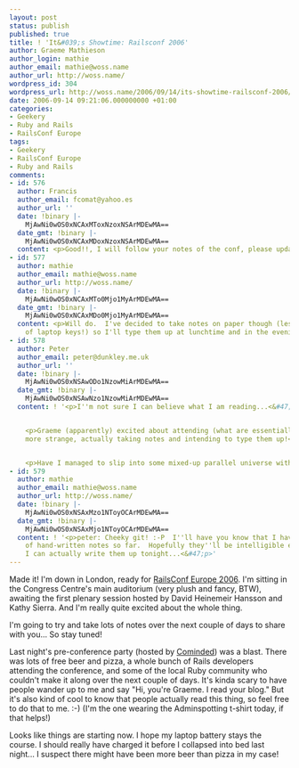 ```yaml
---
layout: post
status: publish
published: true
title: ! 'It&#039;s Showtime: Railsconf 2006'
author: Graeme Mathieson
author_login: mathie
author_email: mathie@woss.name
author_url: http://woss.name/
wordpress_id: 304
wordpress_url: http://woss.name/2006/09/14/its-showtime-railsconf-2006/
date: 2006-09-14 09:21:06.000000000 +01:00
categories:
- Geekery
- Ruby and Rails
- RailsConf Europe
tags:
- Geekery
- RailsConf Europe
- Ruby and Rails
comments:
- id: 576
  author: Francis
  author_email: fcomat@yahoo.es
  author_url: ''
  date: !binary |-
    MjAwNi0wOS0xNCAxMToxNzoxNSArMDEwMA==
  date_gmt: !binary |-
    MjAwNi0wOS0xNCAxMDoxNzoxNSArMDEwMA==
  content: <p>Good!!, I will follow your notes of the conf, please update.<&#47;p>
- id: 577
  author: mathie
  author_email: mathie@woss.name
  author_url: http://woss.name/
  date: !binary |-
    MjAwNi0wOS0xNCAxMTo0Mjo1MyArMDEwMA==
  date_gmt: !binary |-
    MjAwNi0wOS0xNCAxMDo0Mjo1MyArMDEwMA==
  content: <p>Will do.  I've decided to take notes on paper though (less rattling
    of laptop keys!) so I'll type them up at lunchtime and in the evening...<&#47;p>
- id: 578
  author: Peter
  author_email: peter@dunkley.me.uk
  author_url: ''
  date: !binary |-
    MjAwNi0wOS0xNSAwODo1NzowMiArMDEwMA==
  date_gmt: !binary |-
    MjAwNi0wOS0xNSAwNzo1NzowMiArMDEwMA==
  content: ! '<p>I''m not sure I can believe what I am reading...<&#47;p>


    <p>Graeme (apparently) excited about attending (what are essentially) lectures.  Even
    more strange, actually taking notes and intending to type them up!<&#47;p>


    <p>Have I managed to slip into some mixed-up parallel universe without noticing?<&#47;p>'
- id: 579
  author: mathie
  author_email: mathie@woss.name
  author_url: http://woss.name/
  date: !binary |-
    MjAwNi0wOS0xNSAxMzo1NToyOCArMDEwMA==
  date_gmt: !binary |-
    MjAwNi0wOS0xNSAxMjo1NToyOCArMDEwMA==
  content: ! '<p>peter: Cheeky git! :-P  I''ll have you know that I have over 30 pages
    of hand-written notes so far.  Hopefully they''ll be intelligible enough that
    I can actually write them up tonight...<&#47;p>'
---
```

Made it!  I'm down in London, ready for [RailsConf Europe 2006](http:&#47;&#47;europe.railsconf.org&#47;).  I'm sitting in the Congress Centre's main auditorium (very plush and fancy, BTW), awaiting the first plenary session hosted by David Heinemeir Hansson and Kathy Sierra.  And I'm really quite excited about the whole thing.

I'm going to try and take lots of notes over the next couple of days to share with you...  So stay tuned!

Last night's pre-conference party (hosted by [Cominded](http:&#47;&#47;www.cominded.com)) was a blast.  There was lots of free beer and pizza, a whole bunch of Rails developers attending the conference, and some of the local Ruby community who couldn't make it along over the next couple of days.  It's kinda scary to have people wander up to me and say "Hi, you're Graeme.  I read your blog."  But it's also kind of cool to know that people actually read this thing, so feel free to do that to me. :-)  (I'm the one wearing the Adminspotting t-shirt today, if that helps!)

Looks like things are starting now.  I hope my laptop battery stays the course.  I should really have charged it before I collapsed into bed last night...  I suspect there might have been more beer than pizza in my case!
